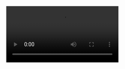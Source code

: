 <video controls>
  <source src="cattracker2.webm" type="video/webm">
  Your browser does not support the video tag.
</video>
